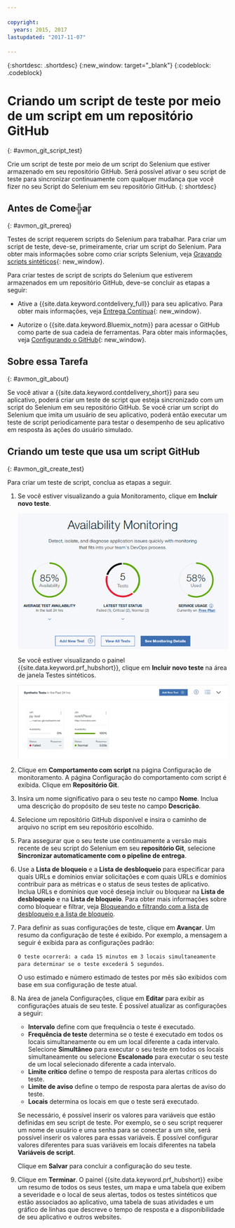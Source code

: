 ```yaml
---

copyright:
  years: 2015, 2017
lastupdated: "2017-11-07"

---
```


{:shortdesc: .shortdesc}
{:new_window: target="_blank"}
{:codeblock: .codeblock}

# Criando um script de teste por meio de um script em um repositório GitHub
{: #avmon_git_script_test}

Crie um script de teste por meio de um script do Selenium que estiver armazenado em seu repositório GitHub. Será
possível ativar o seu script de teste para sincronizar continuamente com qualquer mudança que você fizer no seu
Script do Selenium em seu repositório GitHub.
{: shortdesc}

## Antes de Come╬ar
{: #avmon_git_prereq}

Testes de script requerem scripts do Selenium para trabalhar. Para criar um script de teste, deve-se, primeiramente, criar um script do Selenium. Para obter mais informações sobre como criar scripts Selenium, veja [Gravando scripts sintéticos](http://www.ibm.com/support/knowledgecenter/SSMKFH/com.ibm.apmaas.doc/install/admin_syn_record_script.htm "(Abre em uma nova guia ou janela)"){: new_window}.

Para criar testes de script de scripts do Selenium que estiverem armazenados em um repositório GitHub,
deve-se concluir as etapas a seguir:

-   Ative a {{site.data.keyword.contdelivery_full}} para seu aplicativo. Para
obter mais informações, veja [Entrega Contínua](../ContinuousDelivery/index.html "(aberta emuma nova guia ou janela)"){: new_window}.

-   Autorize o {{site.data.keyword.Bluemix_notm}} para acessar o GitHub como
parte de sua cadeia de ferramentas. Para obter mais informações, veja [Configurando o GitHub](../ContinuousDelivery/toolchains_integrations.html#github "(aberto em uma nova guia ou janela)"){: new_window}.

## Sobre essa Tarefa
{: #avmon_git_about}

Se você ativar a {{site.data.keyword.contdelivery_short}} para seu aplicativo, poderá criar um teste de script que esteja sincronizado com um script do Selenium em seu repositório GitHub. Se
você criar um script do Selenium que imita um usuário de seu aplicativo, poderá então executar um
teste de script periodicamente para testar o desempenho de seu aplicativo em resposta às ações do
usuário simulado.

## Criando um teste que usa um script GitHub
{: #avmon_git_create_test}

Para criar um teste de script, conclua as etapas a seguir.

1.  Se você estiver visualizando a guia Monitoramento, clique em **Incluir novo teste**.

    ![A guia Monitoramento do aplicativo Cloud Foundry.](images/avmon_tab.png)

    Se você estiver visualizando o painel {{site.data.keyword.prf_hubshort}}, clique em **Incluir novo teste** na área de janela Testes sintéticos.

    ![O botão Incluir novo teste na área de janela Testes sintéticos.](images/syn_tests_pane.jpg)

2.  Clique em **Comportamento com script** na página Configuração de monitoramento. A página Configuração do comportamento com script é exibida. Clique em **Repositório
Git**.
3.  Insira um nome significativo para o seu teste no campo **Nome**. Inclua uma descrição do propósito de seu teste no campo
**Descrição**.
4.  Selecione um repositório GitHub disponível e insira o caminho de arquivo no script em seu repositório escolhido.
5.  Para assegurar que o seu teste use continuamente a versão mais recente de seu script
do Selenium em seu **repositório Git**, selecione **Sincronizar automaticamente com o pipeline de entrega**.
6.  Use a **Lista de bloqueio** e a **Lista de desbloqueio** para especificar para quais URLs e domínios enviar solicitações e com quais URLs e domínios contribuir para as métricas e o status de seus testes de aplicativo. Inclua URLs e domínios que você deseja incluir ou bloquear na **Lista de desbloqueio** e na **Lista de bloqueio**. Para obter mais informações sobre como bloquear e filtrar, veja [Bloqueando e filtrando com a lista de desbloqueio e a lista de bloqueio](avmon_whitelist_blacklist.html#avmon_whitelist_blacklist "Usar a lista de desbloqueio e a lista de bloqueio para determinar para quais recursos enviar solicitações e com quais recursos contribuir para as métricas e status de seus testes de aplicativo. As listas de desbloqueio e as listas de bloqueio só ficam disponíveis para testes da página da web e de comportamento com script.").
7.  Para definir as suas
configurações de teste, clique em **Avançar**. Um resumo da configuração de teste é exibido. Por exemplo, a mensagem a seguir é exibida
para as configurações padrão:

    ``O teste ocorrerá: a cada 15 minutos em 3 locais simultaneamente para determinar se o teste excederá 5 segundos``.

    O uso estimado e número estimado de testes por mês são exibidos com base em sua configuração de teste atual.

8.  Na área de janela Configurações, clique em **Editar** para exibir as configurações atuais de seu teste. É possível atualizar as configurações a seguir:
    - **Intervalo** define com que frequência o teste é executado.
    - **Frequência de teste** determina se o teste é executado em todos os locais simultaneamente ou em um local diferente a cada intervalo. Selecione **Simultâneo** para executar o seu teste em todos os locais simultaneamente ou selecione **Escalonado** para
executar o seu teste de um local selecionado diferente a cada intervalo.
    - **Limite crítico** define o tempo de resposta para alertas críticos do teste.
    - **Limite de aviso** define o tempo de resposta para alertas de aviso do teste.
    - **Locais** determina os locais em que o teste será executado.

    Se necessário, é possível inserir os valores para variáveis que estão definidas em seu script
de teste. Por exemplo, se o seu script requerer um nome de usuário e uma senha para se conectar a um site,
será possível inserir os valores para essas variáveis. É possível configurar valores diferentes para suas variáveis em locais diferentes na tabela **Variáveis de script**.

    Clique em **Salvar** para
concluir a configuração do seu teste.

9.  Clique em **Terminar**. O painel {{site.data.keyword.prf_hubshort}} exibe um resumo de todos os seus testes, um mapa e uma tabela que exibem a severidade e o local de seus alertas, todos os testes sintéticos que estão associados ao aplicativo, uma tabela de suas atividades e um gráfico de linhas que descreve o tempo de resposta e a disponibilidade de seu aplicativo e outros websites.
